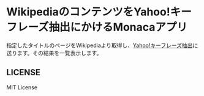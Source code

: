 # WikipediaのコンテンツをYahoo!キーフレーズ抽出にかけるMonacaアプリ

指定したタイトルのページをWikipediaより取得し、[Yahoo!キーフレーズ抽出](https://developer.yahoo.co.jp/webapi/jlp/keyphrase/v1/extract.html)に送ります。その結果を一覧表示します。

## LICENSE

MIT License